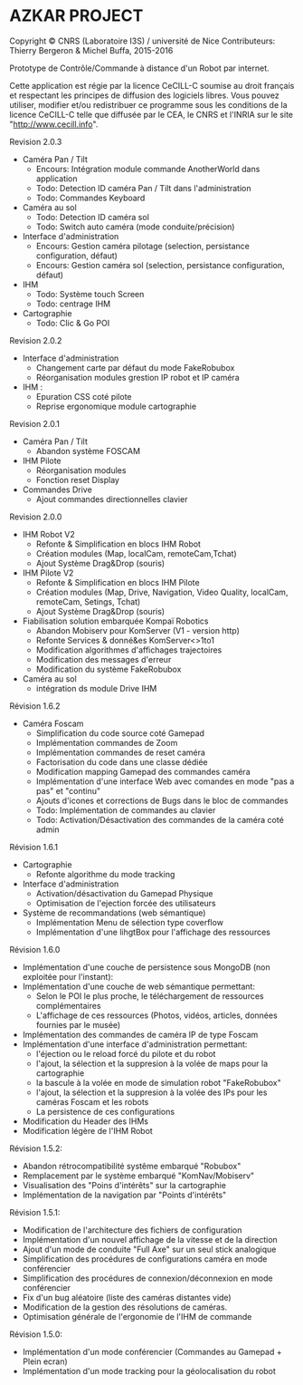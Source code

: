 

# AZKAR PROJECT 

Copyright © CNRS (Laboratoire I3S) / université de Nice
Contributeurs: Thierry Bergeron & Michel Buffa, 2015-2016

Prototype de Contrôle/Commande à distance d'un Robot par internet.

Cette application est régie par la licence CeCILL-C soumise au droit français et
respectant les principes de diffusion des logiciels libres. Vous pouvez
utiliser, modifier et/ou redistribuer ce programme sous les conditions
de la licence CeCILL-C telle que diffusée par le CEA, le CNRS et l'INRIA 
sur le site "http://www.cecill.info".

Revision 2.0.3
- Caméra Pan / Tilt
    - Encours: Intégration module commande AnotherWorld dans application
    - Todo: Detection ID caméra Pan / Tilt dans l'administration
    - Todo: Commandes Keyboard
- Caméra au sol
    - Todo: Detection ID caméra sol
    - Todo: Switch auto caméra (mode conduite/précision)
- Interface d'administration
    - Encours: Gestion caméra pilotage (selection, persistance configuration, défaut)
    - Encours: Gestion caméra sol (selection, persistance configuration, défaut)
- IHM
    - Todo: Système touch Screen
    - Todo: centrage IHM
- Cartographie
    - Todo: Clic & Go POI


Revision 2.0.2
- Interface d'administration
    - Changement carte par défaut du mode FakeRobubox
    - Réorganisation modules grestion IP robot et IP caméra
- IHM :
    - Epuration CSS coté pilote
    - Reprise ergonomique module cartographie


Revision 2.0.1
- Caméra Pan / Tilt
    - Abandon système FOSCAM
- IHM Pilote
    - Réorganisation modules
    - Fonction reset Display
- Commandes Drive
    - Ajout commandes directionnelles clavier


Revision 2.0.0
- IHM Robot V2
    - Refonte & Simplification en blocs IHM Robot
    - Création modules (Map, localCam, remoteCam,Tchat)  
    - Ajout Système Drag&Drop (souris)
- IHM Pilote V2
    - Refonte & Simplification en blocs IHM Pilote
    - Création modules (Map, Drive, Navigation, Video Quality, localCam, remoteCam, Setings, Tchat)  
    - Ajout Système Drag&Drop (souris)
- Fiabilisation solution embarquée Kompaï Robotics
    - Abandon Mobiserv pour KomServer (V1 - version http)
    - Refonte Services & donné&es KomServer<>1to1
    - Modification algorithmes d'affichages trajectoires 
    - Modification des messages d'erreur
    - Modification du système FakeRobubox
- Caméra au sol
    - intégration ds module Drive IHM
    


Révision 1.6.2
- Caméra Foscam
    - Simplification du code source coté Gamepad
    - Implémentation commandes de Zoom
    - Implémentation commandes de reset caméra
    - Factorisation du code dans une classe dédiée
    - Modification mapping Gamepad des commandes caméra
    - Implémentation d'une interface Web avec comandes en mode "pas a pas" et "continu"
    - Ajouts d'icones et corrections de Bugs dans le bloc de commandes
    - Todo: Implémentation de commandes au clavier
    - Todo: Activation/Désactivation des commandes de la caméra coté admin

Révision 1.6.1
- Cartographie
    - Refonte algorithme du mode tracking
- Interface d'administration
    - Activation/désactivation du Gamepad Physique
    - Optimisation de l'ejection forcée des utilisateurs
- Système de recommandations (web sémantique)
    - Implémentation Menu de sélection type coverflow
    - Implémentation d'une lihgtBox pour l'affichage des ressources

Révision 1.6.0
- Implémentation d'une couche de persistence sous MongoDB (non exploitée pour l'instant):
- Implémentation d'une couche de web sémantique permettant:
    - Selon le POI le plus proche, le téléchargement de ressources complémentaires
    - L'affichage de ces ressources (Photos, vidéos, articles, données fournies par le musée)
- Implémentation des commandes de caméra IP de type Foscam
- Implémentation d'une interface d'administration permettant:
    - l'éjection ou le reload forcé du pilote et du robot
    - l'ajout, la sélection et la suppresion à la volée de maps pour la cartographie
    - la bascule à la volée en mode de simulation robot "FakeRobubox"
    - l'ajout, la sélection et la suppresion à la volée des IPs pour les caméras Foscam et les robots
    - La persistence de ces configurations
- Modification du Header des IHMs
- Modification légère de l'IHM Robot

Révision 1.5.2:
- Abandon rétrocompatibilité systême embarqué "Robubox"
- Remplacement par le système embarqué "KomNav/Mobiserv" 
- Visualisation des "Poins d'intérêts" sur la cartographie
- Implémentation de la navigation par "Points d'intérêts" 

Révision 1.5.1:
- Modification de l'architecture des fichiers de configuration
- Implémentation d'un nouvel affichage de la vitesse et de la direction  
- Ajout d'un mode de conduite "Full Axe" sur un seul stick analogique
- Simplification des procédures de configurations caméra en mode conférencier
- Simplification des procédures de connexion/déconnexion en mode conférencier
- Fix d'un bug aléatoire (liste des caméras distantes vide)
- Modification de la gestion des résolutions de caméras.  
- Optimisation générale de l'ergonomie de l'IHM de commande

Révision 1.5.0: 
- Implémentation d'un mode conférencier (Commandes au Gamepad + Plein ecran)
- Implémentation d'un mode tracking pour la géolocalisation du robot

